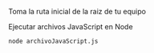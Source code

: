 
Toma la ruta inicial de la raiz de tu equipo

Ejecutar archivos JavaScript en Node

```node
node archivoJavaScript.js
```